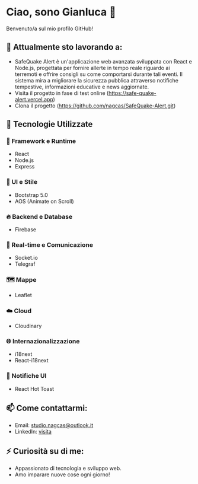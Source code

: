 # Ciao, sono Gianluca 👋

Benvenuto/a sul mio profilo GitHub!

## 🔭 Attualmente sto lavorando a:
 
- SafeQuake Alert è un'applicazione web avanzata sviluppata con React e Node.js, progettata per fornire allerte in tempo reale riguardo ai terremoti e offrire consigli su come comportarsi durante tali eventi. Il sistema mira a migliorare la sicurezza pubblica attraverso notifiche tempestive, informazioni educative e news aggiornate.
- Visita il progetto in fase di test online (https://safe-quake-alert.vercel.app)
- Clona il progetto (https://github.com/nagcas/SafeQuake-Alert.git)

## 🌱 Tecnologie Utilizzate

### 🚀 Framework e Runtime
- React
- Node.js
- Express

### 🎨 UI e Stile
- Bootstrap 5.0
- AOS (Animate on Scroll)

### 🔥 Backend e Database
- Firebase

### 🔌 Real-time e Comunicazione
- Socket.io
- Telegraf

### 🗺️ Mappe
- Leaflet

### ☁️ Cloud
- Cloudinary

### 🌐 Internazionalizzazione
- i18next
- React-i18next

### 🍞 Notifiche UI
- React Hot Toast

## 📫 Come contattarmi:
- Email: studio.nagcas@outlook.it
- LinkedIn: [visita](https://www.linkedin.com/in/gianluca-chiaravalloti-5694081a2/)

## ⚡ Curiosità su di me:
- Appassionato di tecnologia e sviluppo web.
- Amo imparare nuove cose ogni giorno!
